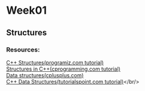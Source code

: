 # Week01

## Structures

### Resources:
<a href="https://www.programiz.com/cpp-programming/structure">C++ Structures(programiz.com tutorial)</a><br/>
<a href="http://www.cprogramming.com/tutorial/lesson7.html">Structures in C++(cprogramming.com tutorial)</a><br/>
<a href="http://www.cplusplus.com/doc/tutorial/structures/">Data structures(cplusplus.com)</a><br/>
<a href="https://www.tutorialspoint.com/cplusplus/cpp_data_structures.htm">C++ Data Structures(tutorialspoint.com tutorial)</a></br/>

